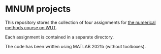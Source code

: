 # MNUM projects

This repository stores the collection of four assignments for [the numerical methods course on WUT](https://usosweb.usos.pw.edu.pl/kontroler.php?_action=katalog2%2Fprzedmioty%2FpokazPrzedmiot&prz_kod=103B-INxxx-ISP-MNUM&lang=en).

Each assignment is contained in a separate directory.

The code has been written using MATLAB 2021b (without toolboxes).

